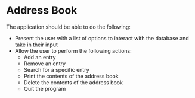 # Address Book

The application should be able to do the following:
* Present the user with a list of options to interact with the database and take in their input
* Allow the user to perform the following actions:
    * Add an entry
    * Remove an entry
    * Search for a specific entry
    * Print the contents of the address book
    * Delete the contents of the address book
    * Quit the program
